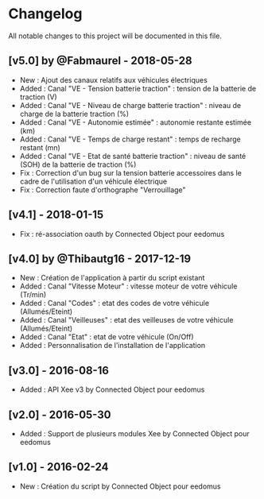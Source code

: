 # Changelog
All notable changes to this project will be documented in this file.

## [v5.0] by @Fabmaurel - 2018-05-28
- New : Ajout des canaux relatifs aux véhicules électriques
- Added : Canal "VE - Tension batterie traction" : tension de la batterie de traction (V)
- Added : Canal "VE - Niveau de charge batterie traction" : niveau de charge de la batterie traction (%)
- Added : Canal "VE - Autonomie estimée" : autonomie restante estimée (km)
- Added : Canal "VE - Temps de charge restant" : temps de recharge restant (mn)
- Added : Canal "VE - Etat de santé batterie traction" : niveau de santé (SOH) de la batterie de traction (%)
- Fix : Correction d'un bug sur la tension batterie accessoires dans le cadre de l'utilisation d'un véhicule électrique
- Fix : Correction faute d'orthographe "Verrouillage"


## [v4.1] - 2018-01-15
- Fix : ré-association oauth by Connected Object pour eedomus

## [v4.0] by @Thibautg16 - 2017-12-19 
- New : Création de l'application à partir du script existant
- Added : Canal "Vitesse Moteur" : vitesse moteur de votre véhicule (Tr/min)
- Added : Canal "Codes" : etat des codes de votre véhicule (Allumés/Eteint)
- Added : Canal "Veilleuses" : etat des veilleuses de votre véhicule (Allumés/Eteint)
- Added : Canal "Etat" : etat de votre véhicule (On/Off)
- Added : Personnalisation de l'installation de l'application

## [v3.0] - 2016-08-16
- Added : API Xee v3 by Connected Object pour eedomus

## [v2.0] - 2016-05-30
- Added : Support de plusieurs modules Xee by Connected Object pour eedomus

## [v1.0] - 2016-02-24
- New : Création du script by Connected Object pour eedomus

